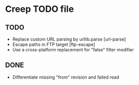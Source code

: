 Creep TODO file
===============

TODO
----

- Replace custom URL parsing by urllib.parse [url-parse]
- Escape paths in FTP target [ftp-escape]
- Use a cross-platform replacement for "false" filter modifier

DONE
----

- Differentiate missing "from" revision and failed read
